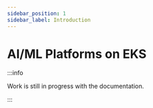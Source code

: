 ```yaml
---
sidebar_position: 1
sidebar_label: Introduction
---
```


# AI/ML Platforms on EKS

:::info

Work is still in progress with the documentation.

:::

